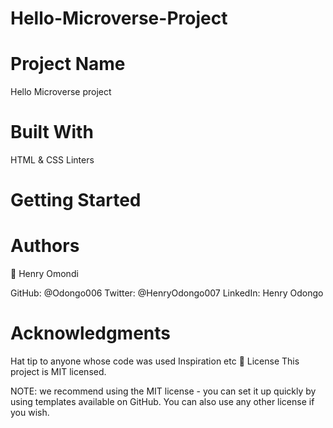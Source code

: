 # Hello-Microverse-Project

# Project Name
Hello Microverse project

# Built With
HTML & CSS
Linters

# Getting Started

# Authors

👤 Henry Omondi

GitHub: @Odongo006 Twitter: @HenryOdongo007 LinkedIn: Henry Odongo

# Acknowledgments
Hat tip to anyone whose code was used Inspiration etc 📝 License This project is MIT licensed.

NOTE: we recommend using the MIT license - you can set it up quickly by using templates available on GitHub. You can also use any other license if you wish.